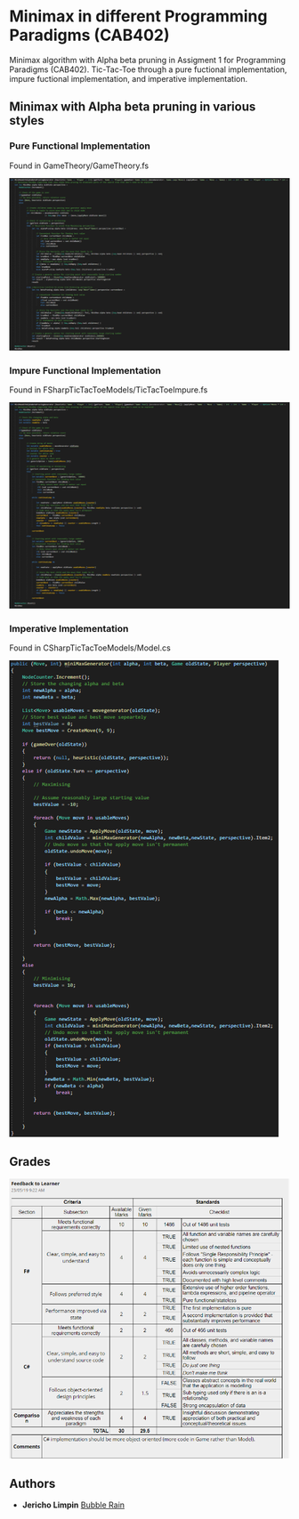# Minimax in different Programming Paradigms (CAB402)
Minimax algorithm with Alpha beta pruning in Assigment 1 for Programming Paradigms (CAB402). Tic-Tac-Toe through a pure fuctional implementation, impure fuctional implementation, and imperative implementation. 
 
## Minimax with Alpha beta pruning in various styles


### Pure Functional Implementation
Found in GameTheory/GameTheory.fs

![](Images/Pure.PNG)
### Impure Functional Implementation
Found in FSharpTicTacToeModels/TicTacToeImpure.fs

![](Images/Impure.PNG)
### Imperative Implementation
Found in CSharpTicTacToeModels/Model.cs

![](Images/Imperative.PNG)

## Grades

![](Images/AssessmentMarks.PNG)

## Authors

* **Jericho Limpin**  [Bubble Rain](https://github.com/Bubble-Rain)
